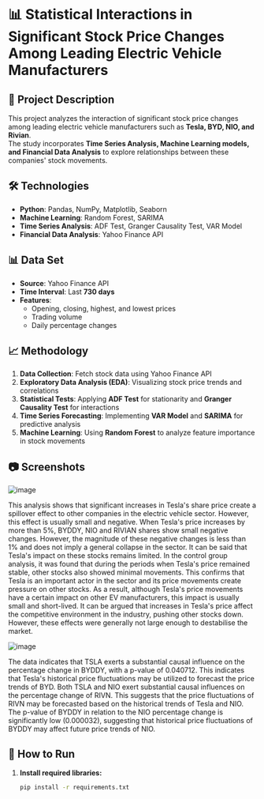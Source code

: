 # 📊 Statistical Interactions in Significant Stock Price Changes Among Leading Electric Vehicle Manufacturers  

## 📌 Project Description  
This project analyzes the interaction of significant stock price changes among leading electric vehicle manufacturers such as **Tesla, BYD, NIO, and Rivian**.  
The study incorporates **Time Series Analysis, Machine Learning models, and Financial Data Analysis** to explore relationships between these companies' stock movements.  

## 🛠 Technologies  
- **Python**: Pandas, NumPy, Matplotlib, Seaborn  
- **Machine Learning**: Random Forest, SARIMA  
- **Time Series Analysis**: ADF Test, Granger Causality Test, VAR Model  
- **Financial Data Analysis**: Yahoo Finance API  

## 📊 Data Set  
- **Source**: Yahoo Finance API  
- **Time Interval**: Last **730 days**  
- **Features**:  
  - Opening, closing, highest, and lowest prices  
  - Trading volume  
  - Daily percentage changes  

## 📈 Methodology  
1. **Data Collection**: Fetch stock data using Yahoo Finance API  
2. **Exploratory Data Analysis (EDA)**: Visualizing stock price trends and correlations  
3. **Statistical Tests**: Applying **ADF Test** for stationarity and **Granger Causality Test** for interactions  
4. **Time Series Forecasting**: Implementing **VAR Model** and **SARIMA** for predictive analysis  
5. **Machine Learning**: Using **Random Forest** to analyze feature importance in stock movements  

## 📷 Screenshots  
![image](https://github.com/user-attachments/assets/c1073441-175d-4d24-a53a-1998ef18dd67)

This analysis shows that significant increases in Tesla's share price create a spillover effect to other companies in the electric vehicle sector. However, this effect is usually small and negative. When Tesla's price increases by more than 5%, BYDDY, NIO and RIVIAN shares show small negative changes. However, the magnitude of these negative changes is less than 1% and does not imply a general collapse in the sector. It can be said that Tesla's impact on these stocks remains limited.
In the control group analysis, it was found that during the periods when Tesla's price remained stable, other stocks also showed minimal movements. This confirms that Tesla is an important actor in the sector and its price movements create pressure on other stocks.
As a result, although Tesla's price movements have a certain impact on other EV manufacturers, this impact is usually small and short-lived. It can be argued that increases in Tesla's price affect the competitive environment in the industry, pushing other stocks down. However, these effects were generally not large enough to destabilise the market.



![image](https://github.com/user-attachments/assets/29de724c-4ab0-4c2c-9ed5-887e8fc4c678)

The data indicates that TSLA exerts a substantial causal influence on the percentage change in BYDDY, with a p-value of 0.040712. This indicates that Tesla's historical price fluctuations may be utilized to forecast the price trends of BYD.
Both TSLA and NIO exert substantial causal influences on the percentage change of RIVN. This suggests that the price fluctuations of RIVN may be forecasted based on the historical trends of Tesla and NIO. The p-value of BYDDY in relation to the NIO percentage change is significantly low (0.000032), suggesting that historical price fluctuations of BYDDY may affect future price trends of NIO. 



  

## 🚀 How to Run  
1. **Install required libraries:**  
   ```bash
   pip install -r requirements.txt
